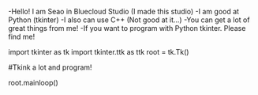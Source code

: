 -Hello! I am Seao in Bluecloud Studio (I made this studio)
-I am good at Python (tkinter)
-I also can use C++ (Not good at it...)
-You can get a lot of great things from me!
-If you want to program with Python tkinter. Please find me!

import tkinter as tk
import tkinter.ttk as ttk
root = tk.Tk()

#Tkink a lot and program!

root.mainloop()
